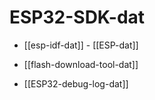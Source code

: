 
# ESP32-SDK-dat



- [[esp-idf-dat]] - [[ESP-dat]]

- [[flash-download-tool-dat]]

- [[ESP32-debug-log-dat]]
